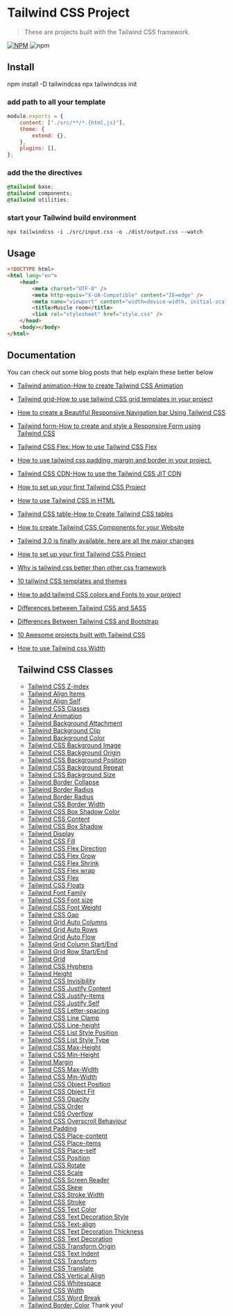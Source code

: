 # Tailwind CSS Project

> These are projects built with the Tailwind CSS framework.

[![NPM](https://img.shields.io/npm/v/cdbreact.svg)](https://www.npmjs.com/package/cdbreact)
![npm](https://img.shields.io/npm/dm/cdbreact)

## Install

npm install -D tailwindcss
npx tailwindcss init

### add path to all your template

```jsx
module.exports = {
	content: ["./src/**/*.{html,js}"],
	theme: {
		extend: {},
	},
	plugins: [],
};
```

### add the the directives

```css
@tailwind base;
@tailwind components;
@tailwind utilities;
```

### start your Tailwind build environment

```
npx tailwindcss -i ./src/input.css -o ./dist/output.css --watch
```

## Usage

```html
<!DOCTYPE html>
<html lang="en">
	<head>
		<meta charset="UTF-8" />
		<meta http-equiv="X-UA-Compatible" content="IE=edge" />
		<meta name="viewport" content="width=device-width, initial-scale=1.0" />
		<title>Muscle room</title>
		<link rel="stylesheet" href="style.css" />
	</head>
	<body></body>
</html>
```

## Documentation

You can check out some blog posts that help explain these better below

- [Tailwind animation-How to create Tailwind CSS Animation](https://www.devwares.com/blog/create-animation-with-tailwind-css/)
- [Tailwind grid-How to use tailwind CSS grid templates in your project](https://www.devwares.com/blog/how-to-add-tailwind-css-grid-to-your-project/)
- [How to create a Beautiful Responsive Navigation bar Using Tailwind CSS](https://www.devwares.com/blog/how-to-create-a-beautiful-responsive-navbar-using-tailwind-css/)
- [Tailwind form-How to create and style a Responsive Form using Tailwind CSS](https://www.devwares.com/blog/how-to-create-and-style-a-responsive-form-using-tailwindcss/)
- [Tailwind CSS Flex: How to use Tailwind CSS Flex](https://www.devwares.com/blog/how-to-use-tailwind-css-flex/)
- [How to use tailwind css padding, margin and border in your project.](https://www.devwares.com/blog/how-to-use-tailwind-css-padding-margin-and-border-in-your-project/)
- [Tailwind CSS CDN-How to use the Tailwind CSS JIT CDN](https://www.devwares.com/blog/how-to-use-the-tailwind-css-JIT-CDN/)
- [How to set up your first Tailwind CSS Project](https://www.devwares.com/blog/setting-up-your-first-project-using-tailwind-css/)
- [How to use Tailwind CSS in HTML](https://www.devwares.com/blog/how-to-use-tailwind-css-in-HTML/)
- [Tailwind CSS table-How to Create Tailwind CSS tables](https://www.devwares.com/blog/how-to-create-tailwind-css-tables/)
- [How to create Tailwind CSS Components for your Website](https://www.devwares.com/blog/how-to-create-tailwind-css-components-for-your-website/)
- [Tailwind 3.0 is finally available. here are all the major changes](https://www.devwares.com/blog/tailwind-3.0-is-finally-out/)
- [How to set up your first Tailwind CSS Project](https://www.devwares.com/blog/setting-up-your-first-project-using-tailwind-css/)
- [Why is tailwind css better than other css framework](https://www.devwares.com/blog/why-tailwind-css-is-good/)
- [10 tailwind CSS templates and themes](https://www.devwares.com/blog/tailwind-css-10-templates-and-themes/)
- [How to add tailwind CSS colors and Fonts to your project](https://www.devwares.com/blog/how-to-add-tailwind-css-colors-and-fonts-to-your-project/)
- [Differences between Tailwind CSS and SASS](https://www.devwares.com/blog/differences-between-tailwind-css-and-sass/)
- [Differences Between Tailwind CSS and Bootstrap](https://www.devwares.com/blog/diffrences-between-tailwind-css-and-bootstrap/)
- [10 Awesome projects built with Tailwind CSS](https://www.devwares.com/blog/awesome-10-projects-built-with-tailwind/)
- [How to use Tailwind css Width](https://www.devwares.com/blog/Tailwind-width/)

  ## Tailwind CSS Classes
  - [Tailwind CSS Z-index](https://www.devwares.com/tailwindcss/classes/Z-index/)
  - [Tailwind Align Items](https://www.devwares.com/tailwindcss/classes/tailwind-align-items/)
  - [Tailwind Align Self](https://www.devwares.com/tailwindcss/classes/tailwind-align-self/)
  - [Tailwind CSS Classes](https://www.devwares.com/tailwindcss/classes/index/)
  - [Tailwind Animation](https://www.devwares.com/tailwindcss/classes/tailwind-animation/)
  - [Tailwind Background Attachment](https://www.devwares.com/tailwindcss/classes/tailwind-background-attachment/)
  - [Tailwind Background Clip](https://www.devwares.com/tailwindcss/classes/tailwind-background-clip/)
  - [Tailwind Background Color](https://www.devwares.com/tailwindcss/classes/tailwind-background-color/)
  - [Tailwind CSS Background Image](https://www.devwares.com/tailwindcss/classes/tailwind-background-image/)
  - [Tailwind CSS Background Origin](https://www.devwares.com/tailwindcss/classes/tailwind-background-origin/)
  - [Tailwind CSS Background Position](https://www.devwares.com/tailwindcss/classes/tailwind-background-position/)
  - [Tailwind CSS Background Repeat](https://www.devwares.com/tailwindcss/classes/tailwind-background-repeat/)
  - [Tailwind CSS Background Size](https://www.devwares.com/tailwindcss/classes/tailwind-background-size/)
  - [Tailwind Border Collapse](https://www.devwares.com/tailwindcss/classes/tailwind-border-collapse/)
  - [Tailwind Border Radius](https://www.devwares.com/tailwindcss/classes/tailwind-border-radius/)
  - [Tailwind Border Radius](https://www.devwares.com/tailwindcss/classes/tailwind-border-spacing/)
  - [Tailwind CSS Border Width](https://www.devwares.com/tailwindcss/classes/tailwind-border-width/)
  - [Tailwind CSS Box Shadow Color](https://www.devwares.com/tailwindcss/classes/tailwind-box-shadow-color/)
  - [Tailwind CSS Content](https://www.devwares.com/tailwindcss/classes/tailwind-content/)
  - [Tailwind CSS Box Shadow](https://www.devwares.com/tailwindcss/classes/tailwind-box-shadow/)
  - [Tailwind Display](https://www.devwares.com/tailwindcss/classes/tailwind-display/)
  - [Tailwind CSS Fill](https://www.devwares.com/tailwindcss/classes/tailwind-fill/)
  - [Tailwind CSS Flex Direction](https://www.devwares.com/tailwindcss/classes/tailwind-flex-direction/)
  - [Tailwind CSS Flex Grow](https://www.devwares.com/tailwindcss/classes/tailwind-flex-grow/)
  - [Tailwind CSS Flex Shrink](https://www.devwares.com/tailwindcss/classes/tailwind-flex-shrink/)
  - [Tailwind CSS Flex wrap](https://www.devwares.com/tailwindcss/classes/tailwind-flex-wrap/)
  - [Tailwind CSS Flex](https://www.devwares.com/tailwindcss/classes/tailwind-flex/)
  - [Tailwind CSS Floats](https://www.devwares.com/tailwindcss/classes/tailwind-floats/)
  - [Tailwind Font Family](https://www.devwares.com/tailwindcss/classes/tailwind-font-family/)
  - [Tailwind CSS Font size](https://www.devwares.com/tailwindcss/classes/tailwind-font-size/)
  - [Tailwind CSS Font Weight](https://www.devwares.com/tailwindcss/classes/tailwind-font-weight/)
  - [Tailwind CSS Gap](https://www.devwares.com/tailwindcss/classes/tailwind-gap/)
  - [Tailwind Grid Auto Columns](https://www.devwares.com/tailwindcss/classes/tailwind-grid-auto-columns/)
  - [Tailwind Grid Auto Rows](https://www.devwares.com/tailwindcss/classes/tailwind-grid-auto-rows/)
  - [Tailwind Grid Auto Flow](https://www.devwares.com/tailwindcss/classes/tailwind-grid-auto-flow/)
  - [Tailwind Grid Column Start/End](https://www.devwares.com/tailwindcss/classes/tailwind-grid-column/)
  - [Tailwind Grid Row Start/End](https://www.devwares.com/tailwindcss/classes/tailwind-grid-row/)
  - [Tailwind Grid](https://www.devwares.com/tailwindcss/classes/tailwind-grid/)
  - [Tailwind CSS Hyphens](https://www.devwares.com/tailwindcss/classes/tailwind-hyphens/)
  - [Tailwind Height](https://www.devwares.com/tailwindcss/classes/tailwind-height/)
  - [Tailwind CSS Invisibility](https://www.devwares.com/tailwindcss/classes/tailwind-invisible/)
  - [Tailwind CSS Justify Content](https://www.devwares.com/tailwindcss/classes/tailwind-justify-content/)
  - [Tailwind CSS Justify-items](https://www.devwares.com/tailwindcss/classes/tailwind-justify-items/)
  - [Tailwind CSS Justify Self](https://www.devwares.com/tailwindcss/classes/tailwind-justify-self/)
  - [Tailwind CSS Letter-spacing](https://www.devwares.com/tailwindcss/classes/tailwind-letter-spacing/)
  - [Tailwind CSS Line Clamp](https://www.devwares.com/tailwindcss/classes/tailwind-line-clamp/)
  - [Tailwind CSS Line-height](https://www.devwares.com/tailwindcss/classes/tailwind-lineheight/)
  - [Tailwind CSS List Style Position](https://www.devwares.com/tailwindcss/classes/tailwind-list-style-position/)
  - [Tailwind CSS List Style Type](https://www.devwares.com/tailwindcss/classes/tailwind-list-style-type/)
  - [Tailwind CSS Max-Height](https://www.devwares.com/tailwindcss/classes/tailwind-max-height/)
  - [Tailwind CSS Min-Height](https://www.devwares.com/tailwindcss/classes/tailwind-min-height/)
  - [Tailwind Margin](https://www.devwares.com/tailwindcss/classes/tailwind-margin/)
  - [Tailwind CSS Max-Width](https://www.devwares.com/tailwindcss/classes/tailwind-max-width/)
  - [Tailwind CSS Min-Width](https://www.devwares.com/tailwindcss/classes/tailwind-min-width/)
  - [Tailwind CSS Object Position](https://www.devwares.com/tailwindcss/classes/tailwind-object-positions/)
  - [Tailwind CSS Object Fit](https://www.devwares.com/tailwindcss/classes/tailwind-object-fit/)
  - [Tailwind CSS Opacity](https://www.devwares.com/tailwindcss/classes/tailwind-opacity/)
  - [Tailwind CSS Order](https://www.devwares.com/tailwindcss/classes/tailwind-order/)
  - [Tailwind CSS Overflow](https://www.devwares.com/tailwindcss/classes/tailwind-overflow/)
  - [Tailwind CSS Overscroll Behaviour](https://www.devwares.com/tailwindcss/classes/tailwind-overscroll-behaviour/)
  - [Tailwind Padding](https://www.devwares.com/tailwindcss/classes/tailwind-padding/)
  - [Tailwind CSS Place-content](https://www.devwares.com/tailwindcss/classes/tailwind-place-content/)
  - [Tailwind CSS Place-items](https://www.devwares.com/tailwindcss/classes/tailwind-place-items/)
  - [Tailwind CSS Place-self](https://www.devwares.com/tailwindcss/classes/tailwind-place-self/)
  - [Tailwind CSS Position](https://www.devwares.com/tailwindcss/classes/tailwind-position/)
  - [Tailwind CSS Rotate](https://www.devwares.com/tailwindcss/classes/tailwind-rotate/)
  - [Tailwind CSS Scale](https://www.devwares.com/tailwindcss/classes/tailwind-scale/)
  - [Tailwind CSS Screen Reader](https://www.devwares.com/tailwindcss/classes/tailwind-screen-readers/)
  - [Tailwind CSS Skew](https://www.devwares.com/tailwindcss/classes/tailwind-skew/)
  - [Tailwind CSS Stroke Width](https://www.devwares.com/tailwindcss/classes/tailwind-stroke-width/)
  - [Tailwind CSS Stroke](https://www.devwares.com/tailwindcss/classes/tailwind-stroke/)
  - [Tailwind CSS Text Color](https://www.devwares.com/tailwindcss/classes/tailwind-text-color/)
  - [Tailwind CSS Text Decoration Style](https://www.devwares.com/tailwindcss/classes/tailwind-text-decoration-style/)
  - [Tailwind CSS Text-align](https://www.devwares.com/tailwindcss/classes/tailwind-text-align/)
  - [Tailwind CSS Text Decoration Thickness](https://www.devwares.com/tailwindcss/classes/tailwind-text-decoration-thickness/)
  - [Tailwind CSS Text Decoration](https://www.devwares.com/tailwindcss/classes/tailwind-text-decoration/)
  - [Tailwind CSS Transform Origin](https://www.devwares.com/tailwindcss/classes/tailwind-transform-origin/)
  - [Tailwind CSS Text Indent](https://www.devwares.com/tailwindcss/classes/tailwind-text-indent/)
  - [Tailwind CSS Transform](https://www.devwares.com/tailwindcss/classes/tailwind-transform/)
  - [Tailwind CSS Translate](https://www.devwares.com/tailwindcss/classes/tailwind-translate/)
  - [Tailwind CSS Vertical Align](https://www.devwares.com/tailwindcss/classes/tailwind-vertical-align/)
  - [Tailwind CSS Whitespace](https://www.devwares.com/tailwindcss/classes/tailwind-whitespace/)
  - [Tailwind CSS Width](https://www.devwares.com/tailwindcss/classes/tailwind-width/)
  - [Tailwind CSS Word Break](https://www.devwares.com/tailwindcss/classes/tailwind-word-break/)
  - [Tailwind Border Color](https://www.devwares.com/tailwindcss/classes/tailwind-border-color/)
Thank you!
